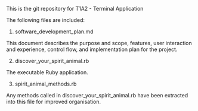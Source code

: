 This is the git repository for T1A2 - Terminal Application

The following files are included:

1. software_development_plan.md

This document describes the purpose and scope, features, user interaction and experience, control flow, and implementation plan for the project.

2. discover_your_spirit_animal.rb

The executable Ruby application.

3. spirit_animal_methods.rb

Any methods called in discover_your_spirit_animal.rb have been extracted into this file for improved organisation.